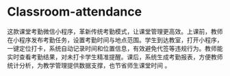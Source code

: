 # Classroom-attendance
这款课堂考勤微信小程序，革新传统考勤模式，让课堂管理更高效。上课前，教师在小程序发布考勤任务，设置考勤时间与地点范围。学生到达教室，打开小程序，一键定位打卡，系统自动记录时间和位置信息，有效避免代签等违规行为。教师能实时查看考勤结果，对未打卡学生精准提醒。课后，系统生成考勤报表，方便教师统计分析，为教学管理提供数据支撑，也节省师生课堂时间 。
